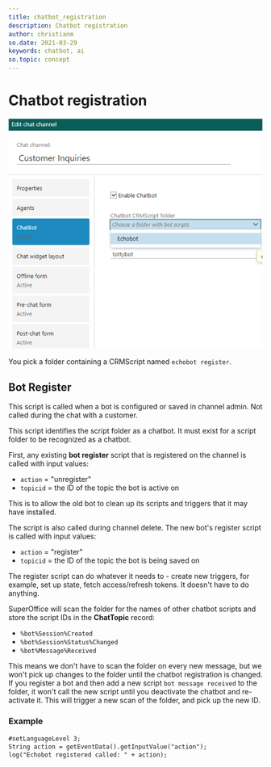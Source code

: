 ```yaml
---
title: chatbot_registration
description: Chatbot registration
author: christianm
so.date: 2021-03-29
keywords: chatbot, ai
so.topic: concept
---
```


# Chatbot registration

![Chat channel admin: chatbot tab][img1]

You pick a folder containing a CRMScript named `echobot register`.

## Bot Register

This script is called when a bot is configured or saved in channel admin. Not called during the chat with a customer.

This script identifies the script folder as a chatbot. It must exist for a script folder to be recognized as a chatbot.

First, any existing **bot register** script that is registered on the channel is called with input values:

* `action` = "unregister"
* `topicid` = the ID of the topic the bot is active on

This is to allow the old bot to clean up its scripts and triggers that it may have installed.

The script is also called during channel delete. The new bot's register script is called with input values:

* `action` = "register"
* `topicid` = the ID of the topic the bot is being saved on

The register script can do whatever it needs to - create new triggers, for example, set up state, fetch access/refresh tokens. It doesn't have to do anything.

SuperOffice will scan the folder for the names of other chatbot scripts and store the script IDs in the **ChatTopic** record:

* `%bot%Session%Created`
* `%bot%Session%Status%Changed`
* `%bot%Message%Received`

This means we don't have to scan the folder on every new message, but we won't pick up changes to the folder until the chatbot registration is changed. If you register a bot and then add a new script `bot message received` to the folder, it won't call the new script until you deactivate the chatbot and re-activate it. This will trigger a new scan of the folder, and pick up the new ID.

### Example

```crmscript
#setLanguageLevel 3;
String action = getEventData().getInputValue("action");
log("Echobot registered called: " + action);
```

<!-- Referenced images -->
[img1]: media/chatbot-channel-admin.png
